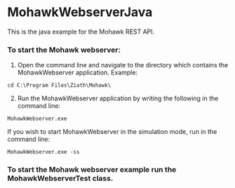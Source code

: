 # MohawkWebserverJava

This is the java example for the Mohawk REST API.

###  To start the Mohawk webserver:

1. Open the command line and navigate to the directory which contains the MohawkWebserver application. Example:
```
cd C:\Program Files\Ziath\Mohawk\
```

2. Run the MohawkWebserver application by writing the following in the command line:
```
MohawkWebserver.exe
```

If you wish to start MohawkWebserver in the simulation mode, run in the command line:
```
MohawkWebserver.exe -ss
```

###  To start the Mohawk webserver example run the MohawkWebserverTest class.
